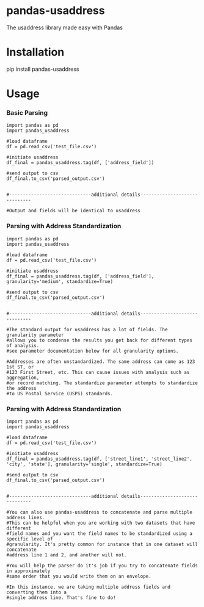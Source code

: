 # pandas-usaddress
The usaddress library made easy with Pandas

# Installation

pip install pandas-usaddress

# Usage

### Basic Parsing

    import pandas as pd
    import pandas_usaddress

    #load dataframe
    df = pd.read_csv('test_file.csv')

    #initiate usaddress
    df_final = pandas_usaddress.tag(df, ['address_field'])

    #send output to csv
    df_final.to_csv('parsed_output.csv')
    
    
    #------------------------------additional details------------------------------

    #Output and fields will be identical to usaddress

### Parsing with Address Standardization

    import pandas as pd
    import pandas_usaddress

    #load dataframe
    df = pd.read_csv('test_file.csv')

    #initiate usaddress
    df_final = pandas_usaddress.tag(df, ['address_field'], granularity='medium', standardize=True)

    #send output to csv
    df_final.to_csv('parsed_output.csv')
    
    
    #------------------------------additional details------------------------------

    #The standard output for usaddress has a lot of fields. The granularity parameter
    #allows you to condense the results you get back for different types of analysis.
    #see parameter documentation below for all granularity options.
    
    #Addresses are often unstandardized. The same address can come as 123 1st ST, or
    #123 First Street, etc. This can cause issues with analysis such as aggregation,
    #or record matching. The standardize parameter attempts to standardize the address
    #to US Postal Service (USPS) standards.
    
### Parsing with Address Standardization

    import pandas as pd
    import pandas_usaddress

    #load dataframe
    df = pd.read_csv('test_file.csv')

    #initiate usaddress
    df_final = pandas_usaddress.tag(df, ['street_line1', 'street_line2', 'city', 'state'], granularity='single', standardize=True)

    #send output to csv
    df_final.to_csv('parsed_output.csv')
    
    
    #------------------------------additional details------------------------------
    
    #You can also use pandas-usaddress to concatenate and parse multiple address lines. 
    #This can be helpful when you are working with two datasets that have different 
    #field names and you want the field names to be standardized using a specific level of
    #granularity. It's pretty common for instance that in one dataset will concatenate 
    #address line 1 and 2, and another will not.
    
    #You will help the parser do it's job if you try to concatenate fields in approximately
    #same order that you would write them on an envelope.
    
    #In this instance, we are taking multiple address fields and converting them into a
    #single address line. That's fine to do!
    


